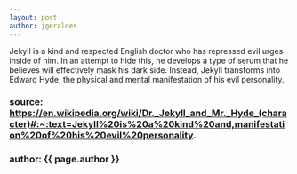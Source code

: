 ```yaml
---
layout: post
author: jgeraldes
---
```


Jekyll is a kind and respected English doctor who has repressed evil urges inside of him. In an attempt to hide this, he develops a type of serum that he believes will effectively mask his dark side. Instead, Jekyll transforms into Edward Hyde, the physical and mental manifestation of his evil personality.

### source: https://en.wikipedia.org/wiki/Dr._Jekyll_and_Mr._Hyde_(character)#:~:text=Jekyll%20is%20a%20kind%20and,manifestation%20of%20his%20evil%20personality.

### author: {{ page.author }}
